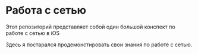 #  Работа с сетью
Этот репозиторий представляет собой один большой конспект по работе с сетью в iOS

Здесь я постарался продемонстировать свои знания по работе с сетью.
